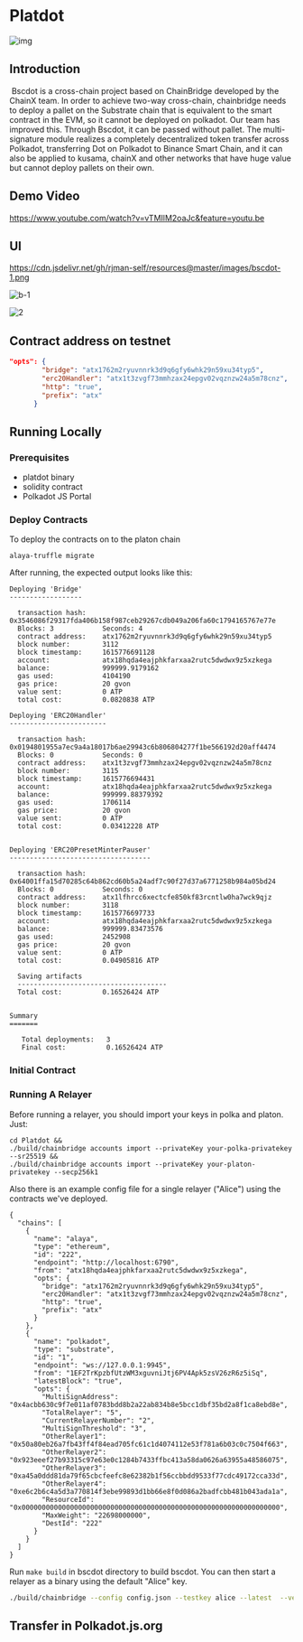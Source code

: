 # Platdot
![img](https://github.com/RJman-self/Platdot/blob/master/Platdot.svg)

## Introduction

​		Bscdot is a cross-chain project based on ChainBridge developed by the ChainX team. In order to achieve two-way cross-chain, chainbridge needs to deploy a pallet on the Substrate chain that is equivalent to the smart contract in the EVM, so it cannot be deployed on polkadot. Our team has improved this. Through Bscdot, it can be passed without pallet. The multi-signature module realizes a completely decentralized token transfer across Polkadot, transferring Dot on Polkadot to Binance Smart Chain, and it can also be applied to kusama, chainX and other networks that have huge value but cannot deploy pallets on their own.

## Demo Video

https://www.youtube.com/watch?v=vTMIlM2oaJc&feature=youtu.be

## UI

https://cdn.jsdelivr.net/gh/rjman-self/resources@master/images/bscdot-1.png

![b-1](https://cdn.jsdelivr.net/gh/rjman-self/resources@master/images/bscdot-1.png)

![2](https://cdn.jsdelivr.net/gh/rjman-self/resources@master/images/bscdot-2.png)

## Contract address on testnet

```json
"opts": {
        "bridge": "atx1762m2ryuvnnrk3d9q6gfy6whk29n59xu34typ5",
        "erc20Handler": "atx1t3zvgf73mmhzax24epgv02vqznzw24a5m78cnz",
        "http": "true",
        "prefix": "atx"
      }
```

## Running Locally

### Prerequisites

- platdot binary
- solidity contract
- Polkadot JS Portal

### Deploy Contracts

To deploy the contracts on to the platon chain

```
alaya-truffle migrate
```

After running, the expected output looks like this:

```
Deploying 'Bridge'
------------------

  transaction hash:    0x3546086f29317fda406b158f987ceb29267cdb049a206fa60c1794165767e77e
  Blocks: 3            Seconds: 4
  contract address:    atx1762m2ryuvnnrk3d9q6gfy6whk29n59xu34typ5
  block number:        3112
  block timestamp:     1615776691128
  account:             atx18hqda4eajphkfarxaa2rutc5dwdwx9z5xzkega
  balance:             999999.9179162
  gas used:            4104190
  gas price:           20 gvon
  value sent:          0 ATP
  total cost:          0.0820838 ATP

Deploying 'ERC20Handler'
------------------------

  transaction hash:    0x0194801955a7ec9a4a18017b6ae29943c6b806804277f1be566192d20aff4474
  Blocks: 0            Seconds: 0
  contract address:    atx1t3zvgf73mmhzax24epgv02vqznzw24a5m78cnz
  block number:        3115
  block timestamp:     1615776694431
  account:             atx18hqda4eajphkfarxaa2rutc5dwdwx9z5xzkega
  balance:             999999.88379392
  gas used:            1706114
  gas price:           20 gvon
  value sent:          0 ATP
  total cost:          0.03412228 ATP


Deploying 'ERC20PresetMinterPauser'
-----------------------------------

  transaction hash:    0x64001ffa15d70285c64b862cd60b5a24adf7c90f27d37a6771258b984a05bd24
  Blocks: 0            Seconds: 0
  contract address:    atx1lfhrcc6xectcfe850kf83rcntlw0ha7wck9qjz
  block number:        3118
  block timestamp:     1615776697733
  account:             atx18hqda4eajphkfarxaa2rutc5dwdwx9z5xzkega
  balance:             999999.83473576
  gas used:            2452908
  gas price:           20 gvon
  value sent:          0 ATP
  total cost:          0.04905816 ATP

  Saving artifacts
  -------------------------------------
  Total cost:          0.16526424 ATP


Summary
=======

   Total deployments:   3
   Final cost:          0.16526424 ATP
```

### Initial Contract


### Running A Relayer

Before running a relayer, you should import your keys in polka and platon. Just:
```bigquery
cd Platdot &&
./build/chainbridge accounts import --privateKey your-polka-privatekey --sr25519 &&
./build/chainbridge accounts import --privateKey your-platon-privatekey --secp256k1
```


Also there is an example config file for a single relayer ("Alice") using the contracts we've deployed.

```
{
  "chains": [
    {
      "name": "alaya",
      "type": "ethereum",
      "id": "222",
      "endpoint": "http://localhost:6790",
      "from": "atx18hqda4eajphkfarxaa2rutc5dwdwx9z5xzkega",
      "opts": {
        "bridge": "atx1762m2ryuvnnrk3d9q6gfy6whk29n59xu34typ5",
        "erc20Handler": "atx1t3zvgf73mmhzax24epgv02vqznzw24a5m78cnz",
        "http": "true",
        "prefix": "atx"
      }
    },
    {
      "name": "polkadot",
      "type": "substrate",
      "id": "1",
      "endpoint": "ws://127.0.0.1:9945",
      "from": "1EF2TrKpzbfUtzWM3xguvniJtj6PV4Apk5zsV26zR6z5iSq",
      "latestBlock": "true",
      "opts": {
        "MultiSignAddress": "0x4acbb630c9f7e011af0783bdd8b2a22ab834b8e5bcc1dbf35bd2a8f1ca8ebd8e",
        "TotalRelayer": "5",
        "CurrentRelayerNumber": "2",
        "MultiSignThreshold": "3",
        "OtherRelayer1": "0x50a80eb26a7fb43ff4f84ead705fc61c1d4074112e53f781a6b03c0c7504f663",
        "OtherRelayer2": "0x923eeef27b93315c97e63e0c1284b7433ffbc413a58da0626a63955a48586075",
        "OtherRelayer3": "0xa45a0ddd81da79f65cbcfeefc8e62382b1f56ccbbdd9533f77cdc49172cca33d",
        "OtherRelayer4": "0xe6c2b6c4a5d3a770814f3ebe99893d1bb66e8f0d086a2badfcbb481b043ada1a",
        "ResourceId": "0x0000000000000000000000000000000000000000000000000000000000000000",
        "MaxWeight": "22698000000",
        "DestId": "222"
      }
    }
  ]
}
```

Run `make build` in bscdot directory to build bscdot. You can then start a relayer as a binary using the default "Alice" key.

```bash
./build/chainbridge --config config.json --testkey alice --latest  --verbosity trace
```

## Transfer in Polkadot.js.org

